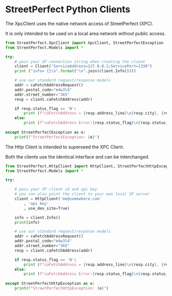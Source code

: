 # StreetPerfect Python Clients

The XpcClient uses the native network access of StreetPerfect (XPC).

It is only intended to be used on a local area network without public access.

```Python
from StreetPerfect.XpcClient import XpcClient, StreetPerfectException
from StreetPerfect.Models import *

try:
    # pass your SP connection string when creating the client
    client = Client("ServiceAddress=127.0.0.1;ServicePort=1330")
    print ("info= {}\n".format("\n".join(client.Info())))

    # use our standard request/response models 
    addr = caFetchAddressRequest()
    addr.postal_code="m4w3l4"
    addr.street_number="365"
    resp = client.caFetchAddress(addr)

    if resp.status_flag == 'N':
        print (f"caFetchAddress = {resp.address_line}\n{resp.city}, {resp.province}, {resp.postal_code}\n")
    else:
        print (f"caFetchAddress Error:{resp.status_flag}\n{resp.status_messages}\n")
        
except StreetPerfectException as e:
    print(f"StreetPerfectException: {e}")
```    
    
The Http Client is intended to superseed the XPC Client.

Both the clients use the identical interface and can be interchanged.

```Python
from StreetPerfect.HttpClient import HttpClient, StreetPerfectHttpException
from StreetPerfect.Models import *

try:

    # pass your SP client id and api key
    # you can also point the client to your own local SP server
    client = HttpClient('me@somewhere.com'
        , 'api key'
        , use_dev_site=True)

    info = client.Info()
    print(info)

    # use our standard request/response models 
    addr = caFetchAddressRequest()
    addr.postal_code="m4w3l4"
    addr.street_number="365"
    resp = client.caFetchAddress(addr)

    if resp.status_flag == 'N':
        print (f"caFetchAddress = {resp.address_line}\n{resp.city}, {resp.province}, {resp.postal_code}\n")
    else:
        print (f"caFetchAddress Error:{resp.status_flag}\n{resp.status_messages}\n")
        
except StreetPerfectHttpException as e:
    print(f"StreetPerfectHttpException: {e}")
```    
    